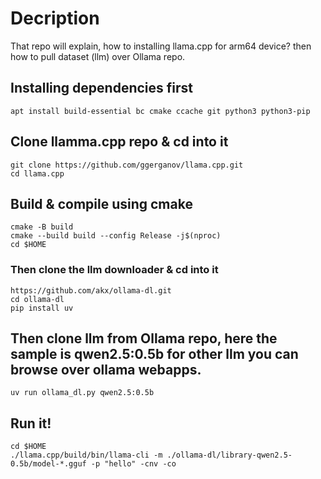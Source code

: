 # Decription
That repo will explain, how to installing llama.cpp for arm64 device? then how to pull dataset (llm) over Ollama repo.

## Installing dependencies first
```
apt install build-essential bc cmake ccache git python3 python3-pip
```
## Clone llamma.cpp repo & cd into it
```
git clone https://github.com/ggerganov/llama.cpp.git
cd llama.cpp
```
## Build & compile using cmake
```
cmake -B build
cmake --build build --config Release -j$(nproc)
cd $HOME
```
### Then clone the llm downloader & cd into it
```
https://github.com/akx/ollama-dl.git
cd ollama-dl
pip install uv
```
## Then clone llm from Ollama repo, here the sample is qwen2.5:0.5b for other llm you can browse over ollama webapps.
```
uv run ollama_dl.py qwen2.5:0.5b
```
## Run it!
```
cd $HOME
./llama.cpp/build/bin/llama-cli -m ./ollama-dl/library-qwen2.5-0.5b/model-*.gguf -p "hello" -cnv -co
```

